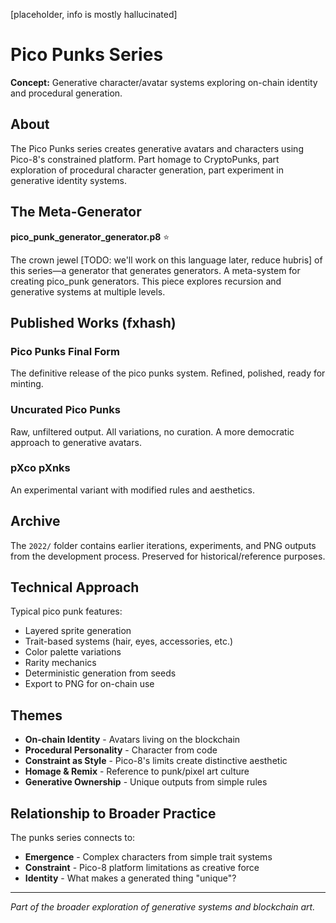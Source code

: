 [placeholder, info is mostly hallucinated]


# Pico Punks Series

**Concept:** Generative character/avatar systems exploring on-chain identity and procedural generation.

## About

The Pico Punks series creates generative avatars and characters using Pico-8's constrained platform. Part homage to CryptoPunks, part exploration of procedural character generation, part experiment in generative identity systems.

## The Meta-Generator

**pico_punk_generator_generator.p8** ⭐

The crown jewel [TODO: we'll work on this language later, reduce hubris] of this series—a generator that generates generators. A meta-system for creating pico_punk generators. This piece explores recursion and generative systems at multiple levels.

## Published Works (fxhash)

### Pico Punks Final Form
The definitive release of the pico punks system. Refined, polished, ready for minting.

### Uncurated Pico Punks
Raw, unfiltered output. All variations, no curation. A more democratic approach to generative avatars.

### pXco pXnks
An experimental variant with modified rules and aesthetics.

## Archive

The `2022/` folder contains earlier iterations, experiments, and PNG outputs from the development process. Preserved for historical/reference purposes.

## Technical Approach

Typical pico punk features:
- Layered sprite generation
- Trait-based systems (hair, eyes, accessories, etc.)
- Color palette variations
- Rarity mechanics
- Deterministic generation from seeds
- Export to PNG for on-chain use

## Themes

- **On-chain Identity** - Avatars living on the blockchain
- **Procedural Personality** - Character from code
- **Constraint as Style** - Pico-8's limits create distinctive aesthetic
- **Homage & Remix** - Reference to punk/pixel art culture
- **Generative Ownership** - Unique outputs from simple rules

## Relationship to Broader Practice

The punks series connects to:
- **Emergence** - Complex characters from simple trait systems
- **Constraint** - Pico-8 platform limitations as creative force
- **Identity** - What makes a generated thing "unique"?

---

*Part of the broader exploration of generative systems and blockchain art.*
